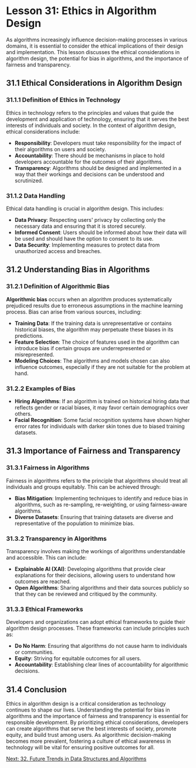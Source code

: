# Lesson 31: Ethics in Algorithm Design

As algorithms increasingly influence decision-making processes in various domains, it is essential to consider the ethical implications of their design and implementation. This lesson discusses the ethical considerations in algorithm design, the potential for bias in algorithms, and the importance of fairness and transparency.

## 31.1 Ethical Considerations in Algorithm Design

### 31.1.1 Definition of Ethics in Technology
Ethics in technology refers to the principles and values that guide the development and application of technology, ensuring that it serves the best interests of individuals and society. In the context of algorithm design, ethical considerations include:

- **Responsibility**: Developers must take responsibility for the impact of their algorithms on users and society.
- **Accountability**: There should be mechanisms in place to hold developers accountable for the outcomes of their algorithms.
- **Transparency**: Algorithms should be designed and implemented in a way that their workings and decisions can be understood and scrutinized.

### 31.1.2 Data Handling
Ethical data handling is crucial in algorithm design. This includes:

- **Data Privacy**: Respecting users' privacy by collecting only the necessary data and ensuring that it is stored securely.
- **Informed Consent**: Users should be informed about how their data will be used and should have the option to consent to its use.
- **Data Security**: Implementing measures to protect data from unauthorized access and breaches.

## 31.2 Understanding Bias in Algorithms

### 31.2.1 Definition of Algorithmic Bias
**Algorithmic bias** occurs when an algorithm produces systematically prejudiced results due to erroneous assumptions in the machine learning process. Bias can arise from various sources, including:

- **Training Data**: If the training data is unrepresentative or contains historical biases, the algorithm may perpetuate these biases in its predictions.
- **Feature Selection**: The choice of features used in the algorithm can introduce bias if certain groups are underrepresented or misrepresented.
- **Modeling Choices**: The algorithms and models chosen can also influence outcomes, especially if they are not suitable for the problem at hand.

### 31.2.2 Examples of Bias
- **Hiring Algorithms**: If an algorithm is trained on historical hiring data that reflects gender or racial biases, it may favor certain demographics over others.
- **Facial Recognition**: Some facial recognition systems have shown higher error rates for individuals with darker skin tones due to biased training datasets.

## 31.3 Importance of Fairness and Transparency

### 31.3.1 Fairness in Algorithms
Fairness in algorithms refers to the principle that algorithms should treat all individuals and groups equitably. This can be achieved through:

- **Bias Mitigation**: Implementing techniques to identify and reduce bias in algorithms, such as re-sampling, re-weighting, or using fairness-aware algorithms.
- **Diverse Datasets**: Ensuring that training datasets are diverse and representative of the population to minimize bias.

### 31.3.2 Transparency in Algorithms
Transparency involves making the workings of algorithms understandable and accessible. This can include:

- **Explainable AI (XAI)**: Developing algorithms that provide clear explanations for their decisions, allowing users to understand how outcomes are reached.
- **Open Algorithms**: Sharing algorithms and their data sources publicly so that they can be reviewed and critiqued by the community.

### 31.3.3 Ethical Frameworks
Developers and organizations can adopt ethical frameworks to guide their algorithm design processes. These frameworks can include principles such as:

- **Do No Harm**: Ensuring that algorithms do not cause harm to individuals or communities.
- **Equity**: Striving for equitable outcomes for all users.
- **Accountability**: Establishing clear lines of accountability for algorithmic decisions.

## 31.4 Conclusion

Ethics in algorithm design is a critical consideration as technology continues to shape our lives. Understanding the potential for bias in algorithms and the importance of fairness and transparency is essential for responsible development. By prioritizing ethical considerations, developers can create algorithms that serve the best interests of society, promote equity, and build trust among users. As algorithmic decision-making becomes more prevalent, fostering a culture of ethical awareness in technology will be vital for ensuring positive outcomes for all.

[Next: 32. Future Trends in Data Structures and Algorithms](./32-future-trends-in-data-structures-and-algorithms.md)